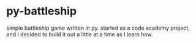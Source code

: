 # py-battleship
simple battleship game written in py. started as a code academy project, and I decided to build it out a little at a time as I learn how.
